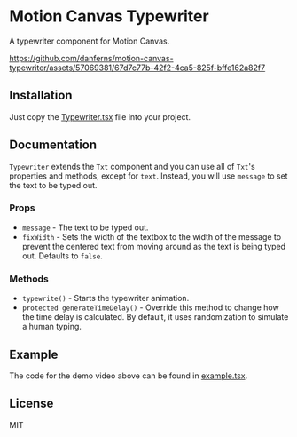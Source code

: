 # Motion Canvas Typewriter

A typewriter component for Motion Canvas.

https://github.com/danferns/motion-canvas-typewriter/assets/57069381/67d7c77b-42f2-4ca5-825f-bffe162a82f7

## Installation

Just copy the [Typewriter.tsx](./src/scenes/Typewriter.tsx) file into your project.

## Documentation

`Typewriter` extends the `Txt` component and you can use all of `Txt`'s properties and methods, except for `text`. Instead, you will use `message` to set the text to be typed out.

### Props

-   `message` - The text to be typed out.
-   `fixWidth` - Sets the width of the textbox to the width of the message to prevent the centered text from moving around as the text is being typed out. Defaults to `false`.

### Methods

-   `typewrite()` - Starts the typewriter animation.
-   `protected generateTimeDelay()` - Override this method to change how the time delay is calculated. By default, it uses randomization to simulate a human typing.

## Example

The code for the demo video above can be found in [example.tsx](./src/scenes/example.tsx).

## License

MIT
